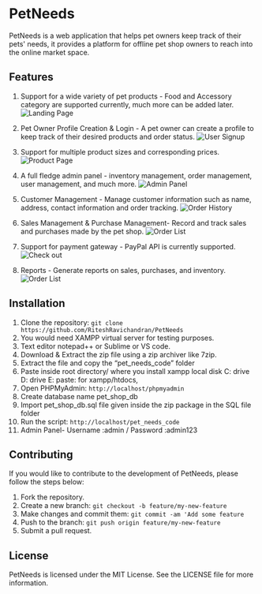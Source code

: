 # PetNeeds
PetNeeds is a web application that helps pet owners keep track of their pets' needs, it provides a platform for offline pet shop owners to reach into the online market space.

## Features
1. Support for a wide variety of pet products - Food and Accessory category are supported currently, much more can be added later.
![Landing Page](https://user-images.githubusercontent.com/72683075/227520885-32148720-22f2-494e-ba73-fa35ee38c0cb.png)

2. Pet Owner Profile Creation & Login - A pet owner can create a profile to keep track of their desired products and order status.
![User Signup](https://user-images.githubusercontent.com/72683075/227521041-41cc162e-6c35-4429-a9ca-29a0ef980874.png)

3. Support for multiple product sizes and corresponding prices.
![Product Page](https://user-images.githubusercontent.com/72683075/227521215-2249ad38-1317-47cf-b86d-1e62b445aee9.png)

4. A full fledge admin panel - inventory management, order management, user management, and much more.
![Admin Panel](https://user-images.githubusercontent.com/72683075/227521315-f218253f-2b10-4753-b8c6-e593f6058032.png)

5. Customer Management - Manage customer information such as name, address, contact information and order tracking.
![Order History](https://user-images.githubusercontent.com/72683075/227521461-a3c9c4d6-5403-4290-803e-1684755a593e.png)

6. Sales Management & Purchase Management- Record and track sales and purchases made by the pet shop.
![Order List](https://user-images.githubusercontent.com/72683075/227521750-395066e5-07b7-4ebb-a8e8-15f008fa8d99.png)

8. Support for payment gateway - PayPal API is currently supported.
![Check out](https://user-images.githubusercontent.com/72683075/227521866-6abd3b92-1d32-4ed5-93ba-350a9f046d71.png)

9. Reports - Generate reports on sales, purchases, and inventory.
![Order List](https://user-images.githubusercontent.com/72683075/227521750-395066e5-07b7-4ebb-a8e8-15f008fa8d99.png)

## Installation
1. Clone the repository:
``` git clone https://github.com/RiteshRavichandran/PetNeeds ```
2. You would need XAMPP virtual server for testing purposes.
3. Text editor notepad++ or Sublime or VS code.
4. Download & Extract the zip file using a zip archiver like 7zip.
5. Extract the file and copy the “pet_needs_code” folder
6. Paste inside root directory/ where you install xampp local disk C: drive D: drive E: paste: for xampp/htdocs,
7. Open PHPMyAdmin: 
``` http://localhost/phpmyadmin ```
9. Create database name pet_shop_db
10. Import pet_shop_db.sql file given inside the zip package in the SQL file folder
11. Run the script:
``` http://localhost/pet_needs_code ```
13. Admin Panel- Username :admin / Password :admin123

## Contributing
If you would like to contribute to the development of PetNeeds, please follow the steps below:
1. Fork the repository.
2. Create a new branch: 
``` git checkout -b feature/my-new-feature ```
3. Make changes and commit them:
``` git commit -am 'Add some feature ```
4. Push to the branch: 
``` git push origin feature/my-new-feature ```
5. Submit a pull request.

## License
PetNeeds is licensed under the MIT License. See the LICENSE file for more information.
